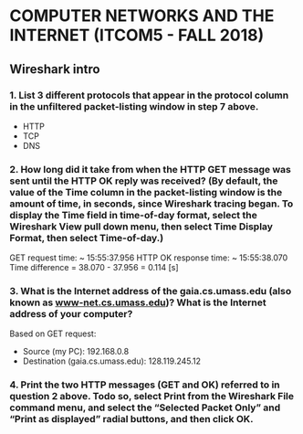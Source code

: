 # COMPUTER NETWORKS AND THE INTERNET (ITCOM5 - FALL 2018)
## Wireshark intro
### 1. List 3 different protocols that appear in the protocol column in the unfiltered packet-listing window in step 7 above.
* HTTP
* TCP
* DNS
### 2. How long did it take from when the HTTP GET message was sent until the HTTP OK reply was received? (By default, the value of the Time column in the packet-listing window is the amount of time, in seconds, since Wireshark tracing began. To display the Time field in time-of-day format, select the Wireshark View pull down menu, then select Time Display Format, then select Time-of-day.)
GET request time: ~ 15:55:37.956
HTTP OK response time: ~ 15:55:38.070 
Time difference = 38.070 - 37.956 = 0.114 \[s\]
### 3. What is the Internet address of the gaia.cs.umass.edu (also known as www-net.cs.umass.edu)? What is the Internet address of your computer?
Based on GET request:
* Source (my PC): 192.168.0.8
* Destination (gaia.cs.umass.edu): 128.119.245.12
### 4. Print the two HTTP messages (GET and OK) referred to in question 2 above. Todo so, select Print from the Wireshark File command menu, and select the “Selected Packet Only” and “Print as displayed” radial buttons, and then click OK.
